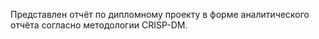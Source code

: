 Представлен отчёт по дипломному проекту в форме аналитического отчёта согласно методологии CRISP-DM.
